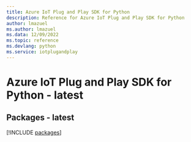 ```yaml
---
title: Azure IoT Plug and Play SDK for Python
description: Reference for Azure IoT Plug and Play SDK for Python
author: lmazuel
ms.author: lmazuel
ms.data: 12/09/2022
ms.topic: reference
ms.devlang: python
ms.service: iotplugandplay
---
```

# Azure IoT Plug and Play SDK for Python - latest
## Packages - latest
[!INCLUDE [packages](iot-plug-and-play-index.md)]